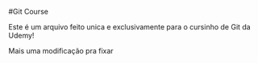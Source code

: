 #Git Course

Este é um arquivo feito unica e exclusivamente para o cursinho de Git da Udemy!

Mais uma modificação pra fixar